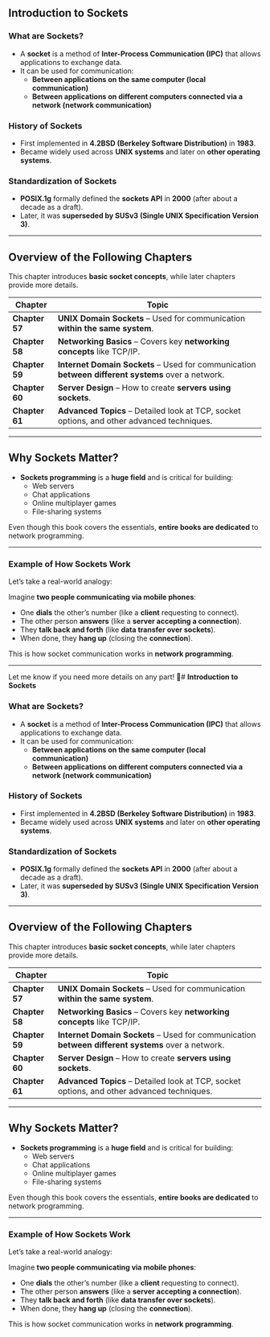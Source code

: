 ## **Introduction to Sockets**

### **What are Sockets?**
- A **socket** is a method of **Inter-Process Communication (IPC)** that allows applications to exchange data.  
- It can be used for communication:  
  - **Between applications on the same computer (local communication)**  
  - **Between applications on different computers connected via a network (network communication)**  

### **History of Sockets**
- First implemented in **4.2BSD (Berkeley Software Distribution)** in **1983**.  
- Became widely used across **UNIX systems** and later on **other operating systems**.  

### **Standardization of Sockets**
- **POSIX.1g** formally defined the **sockets API** in **2000** (after about a decade as a draft).  
- Later, it was **superseded by SUSv3 (Single UNIX Specification Version 3)**.  

---

## **Overview of the Following Chapters**
This chapter introduces **basic socket concepts**, while later chapters provide more details.

| Chapter | Topic |
|---------|-------|
| **Chapter 57**  | **UNIX Domain Sockets** – Used for communication **within the same system**. |
| **Chapter 58** | **Networking Basics** – Covers key **networking concepts** like TCP/IP. |
| **Chapter 59** | **Internet Domain Sockets** – Used for communication **between different systems** over a network. |
| **Chapter 60** | **Server Design** – How to create **servers using sockets**. |
| **Chapter 61** | **Advanced Topics** – Detailed look at TCP, socket options, and other advanced techniques. |

---

## **Why Sockets Matter?**
- **Sockets programming** is a **huge field** and is critical for building:  
  - Web servers  
  - Chat applications  
  - Online multiplayer games  
  - File-sharing systems  

Even though this book covers the essentials, **entire books are dedicated** to network programming.

---

### **Example of How Sockets Work**
Let’s take a real-world analogy:  

Imagine **two people communicating via mobile phones**:  
- One **dials** the other’s number (like a **client** requesting to connect).  
- The other person **answers** (like a **server accepting a connection**).  
- They **talk back and forth** (like **data transfer over sockets**).  
- When done, they **hang up** (closing the **connection**).  

This is how socket communication works in **network programming**.

---

Let me know if you need more details on any part! 🚀# **Introduction to Sockets**

### **What are Sockets?**
- A **socket** is a method of **Inter-Process Communication (IPC)** that allows applications to exchange data.  
- It can be used for communication:  
  - **Between applications on the same computer (local communication)**  
  - **Between applications on different computers connected via a network (network communication)**  

### **History of Sockets**
- First implemented in **4.2BSD (Berkeley Software Distribution)** in **1983**.  
- Became widely used across **UNIX systems** and later on **other operating systems**.  

### **Standardization of Sockets**
- **POSIX.1g** formally defined the **sockets API** in **2000** (after about a decade as a draft).  
- Later, it was **superseded by SUSv3 (Single UNIX Specification Version 3)**.  

---

## **Overview of the Following Chapters**
This chapter introduces **basic socket concepts**, while later chapters provide more details.

| Chapter | Topic |
|---------|-------|
| **Chapter 57** | **UNIX Domain Sockets** – Used for communication **within the same system**. |
| **Chapter 58** | **Networking Basics** – Covers key **networking concepts** like TCP/IP. |
| **Chapter 59** | **Internet Domain Sockets** – Used for communication **between different systems** over a network. |
| **Chapter 60** | **Server Design** – How to create **servers using sockets**. |
| **Chapter 61** | **Advanced Topics** – Detailed look at TCP, socket options, and other advanced techniques. |

---

## **Why Sockets Matter?**
- **Sockets programming** is a **huge field** and is critical for building:  
  - Web servers  
  - Chat applications  
  - Online multiplayer games  
  - File-sharing systems  

Even though this book covers the essentials, **entire books are dedicated** to network programming.

---

### **Example of How Sockets Work**
Let’s take a real-world analogy:  

Imagine **two people communicating via mobile phones**:  
- One **dials** the other’s number (like a **client** requesting to connect).  
- The other person **answers** (like a **server accepting a connection**).  
- They **talk back and forth** (like **data transfer over sockets**).  
- When done, they **hang up** (closing the **connection**).  

This is how socket communication works in **network programming**.